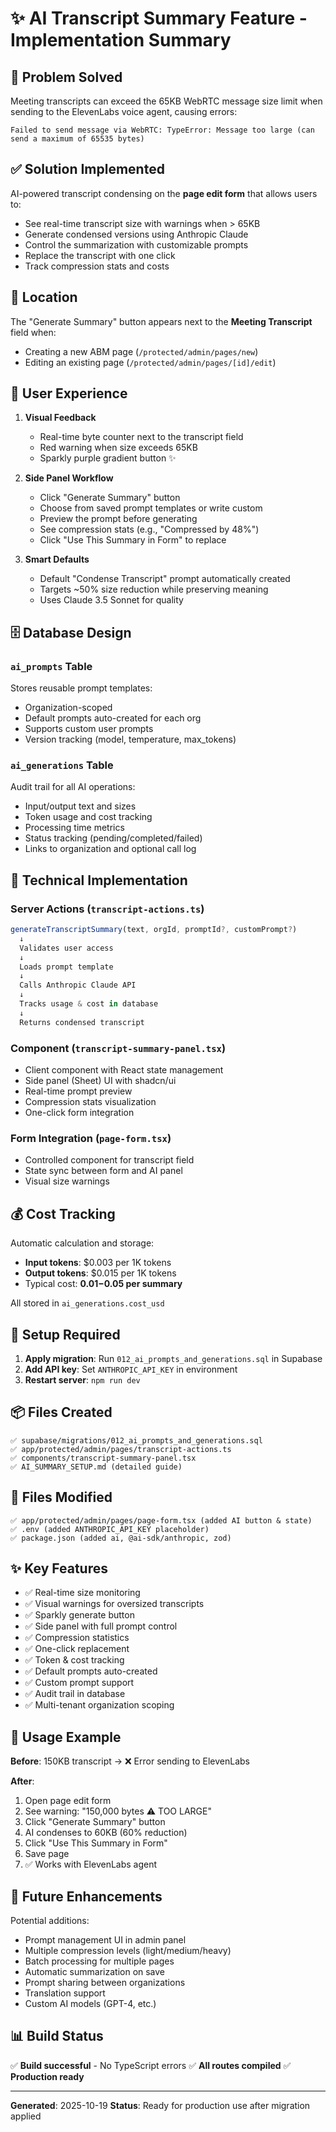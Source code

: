 # ✨ AI Transcript Summary Feature - Implementation Summary

## 🎯 Problem Solved

Meeting transcripts can exceed the 65KB WebRTC message size limit when sending to the ElevenLabs voice agent, causing errors:
```
Failed to send message via WebRTC: TypeError: Message too large (can send a maximum of 65535 bytes)
```

## ✅ Solution Implemented

AI-powered transcript condensing on the **page edit form** that allows users to:
- See real-time transcript size with warnings when > 65KB
- Generate condensed versions using Anthropic Claude
- Control the summarization with customizable prompts
- Replace the transcript with one click
- Track compression stats and costs

## 📍 Location

The "Generate Summary" button appears next to the **Meeting Transcript** field when:
- Creating a new ABM page (`/protected/admin/pages/new`)
- Editing an existing page (`/protected/admin/pages/[id]/edit`)

## 🎨 User Experience

1. **Visual Feedback**
   - Real-time byte counter next to the transcript field
   - Red warning when size exceeds 65KB
   - Sparkly purple gradient button ✨

2. **Side Panel Workflow**
   - Click "Generate Summary" button
   - Choose from saved prompt templates or write custom
   - Preview the prompt before generating
   - See compression stats (e.g., "Compressed by 48%")
   - Click "Use This Summary in Form" to replace

3. **Smart Defaults**
   - Default "Condense Transcript" prompt automatically created
   - Targets ~50% size reduction while preserving meaning
   - Uses Claude 3.5 Sonnet for quality

## 🗄️ Database Design

### `ai_prompts` Table
Stores reusable prompt templates:
- Organization-scoped
- Default prompts auto-created for each org
- Supports custom user prompts
- Version tracking (model, temperature, max_tokens)

### `ai_generations` Table
Audit trail for all AI operations:
- Input/output text and sizes
- Token usage and cost tracking
- Processing time metrics
- Status tracking (pending/completed/failed)
- Links to organization and optional call log

## 🔧 Technical Implementation

### Server Actions (`transcript-actions.ts`)
```typescript
generateTranscriptSummary(text, orgId, promptId?, customPrompt?)
  ↓
  Validates user access
  ↓
  Loads prompt template
  ↓
  Calls Anthropic Claude API
  ↓
  Tracks usage & cost in database
  ↓
  Returns condensed transcript
```

### Component (`transcript-summary-panel.tsx`)
- Client component with React state management
- Side panel (Sheet) UI with shadcn/ui
- Real-time prompt preview
- Compression stats visualization
- One-click form integration

### Form Integration (`page-form.tsx`)
- Controlled component for transcript field
- State sync between form and AI panel
- Visual size warnings

## 💰 Cost Tracking

Automatic calculation and storage:
- **Input tokens**: $0.003 per 1K tokens
- **Output tokens**: $0.015 per 1K tokens
- Typical cost: **$0.01-$0.05 per summary**

All stored in `ai_generations.cost_usd`

## 🚀 Setup Required

1. **Apply migration**: Run `012_ai_prompts_and_generations.sql` in Supabase
2. **Add API key**: Set `ANTHROPIC_API_KEY` in environment
3. **Restart server**: `npm run dev`

## 📦 Files Created

```
✅ supabase/migrations/012_ai_prompts_and_generations.sql
✅ app/protected/admin/pages/transcript-actions.ts
✅ components/transcript-summary-panel.tsx
✅ AI_SUMMARY_SETUP.md (detailed guide)
```

## 📝 Files Modified

```
✅ app/protected/admin/pages/page-form.tsx (added AI button & state)
✅ .env (added ANTHROPIC_API_KEY placeholder)
✅ package.json (added ai, @ai-sdk/anthropic, zod)
```

## ✨ Key Features

- ✅ Real-time size monitoring
- ✅ Visual warnings for oversized transcripts
- ✅ Sparkly generate button
- ✅ Side panel with full prompt control
- ✅ Compression statistics
- ✅ One-click replacement
- ✅ Token & cost tracking
- ✅ Default prompts auto-created
- ✅ Custom prompt support
- ✅ Audit trail in database
- ✅ Multi-tenant organization scoping

## 🎯 Usage Example

**Before**: 150KB transcript → ❌ Error sending to ElevenLabs

**After**:
1. Open page edit form
2. See warning: "150,000 bytes ⚠️ TOO LARGE"
3. Click "Generate Summary" button
4. AI condenses to 60KB (60% reduction)
5. Click "Use This Summary in Form"
6. Save page
7. ✅ Works with ElevenLabs agent

## 🔮 Future Enhancements

Potential additions:
- Prompt management UI in admin panel
- Multiple compression levels (light/medium/heavy)
- Batch processing for multiple pages
- Automatic summarization on save
- Prompt sharing between organizations
- Translation support
- Custom AI models (GPT-4, etc.)

## 📊 Build Status

✅ **Build successful** - No TypeScript errors
✅ **All routes compiled**
✅ **Production ready**

---

**Generated**: 2025-10-19
**Status**: Ready for production use after migration applied
